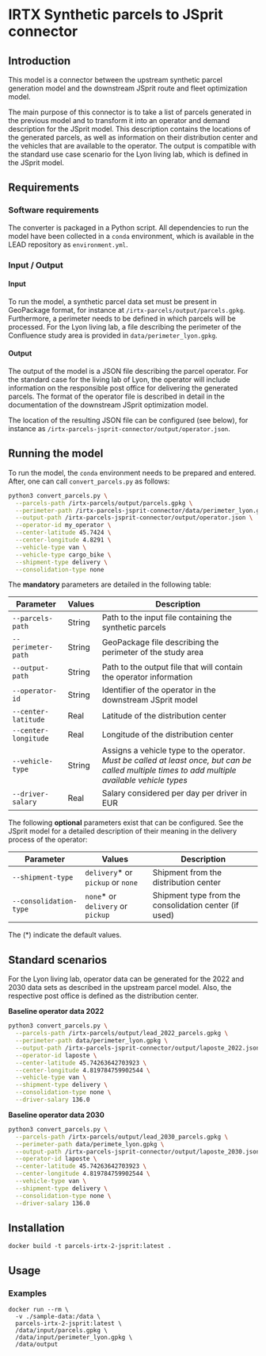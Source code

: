 # IRTX Synthetic parcels to JSprit connector

## Introduction

This model is a connector between the upstream synthetic parcel generation
model and the downstream JSprit route and fleet optimization model.

The main purpose of this connector is to take a list of parcels generated
in the previous model and to transform it into an operator and demand
description for the JSprit model. This description contains the locations
of the generated parcels, as well as information on their distribution center
and the vehicles that are available to the operator. The output is compatible
with the standard use case scenario for the Lyon living lab, which is defined
in the JSprit model.

## Requirements

### Software requirements

The converter is packaged in a Python script. All dependencies to run the model
have been collected in a `conda` environment, which is available in the LEAD
repository as `environment.yml`.

### Input / Output

#### Input

To run the model, a synthetic parcel data set must be present in GeoPackage
format, for instance at `/irtx-parcels/output/parcels.gpkg`. Furthermore, a perimeter needs
to be defined in which parcels will be processed. For the Lyon living lab, a
file describing the perimeter of the Confluence study area is provided in
`data/perimeter_lyon.gpkg`.

#### Output

The output of the model is a JSON file describing the parcel operator. For
the standard case for the living lab of Lyon, the operator will include
information on the responsible post office for delivering the generated
parcels. The format of the operator file is described in detail in the
documentation of the downstream JSprit optimization model.

The location of the resulting JSON file can be configured (see below), for
instance as `/irtx-parcels-jsprit-connector/output/operator.json`.

## Running the model

To run the model, the `conda` environment needs to be prepared and entered. After,
one can call `convert_parcels.py` as follows:

```bash
python3 convert_parcels.py \
  --parcels-path /irtx-parcels/output/parcels.gpkg \
  --perimeter-path /irtx-parcels-jsprit-connector/data/perimeter_lyon.gpkg \
  --output-path /irtx-parcels-jsprit-connector/output/operator.json \
  --operator-id my_operator \
  --center-latitude 45.7424 \
  --center-longitude 4.8291 \
  --vehicle-type van \
  --vehicle-type cargo_bike \
  --shipment-type delivery \
  --consolidation-type none
```

The **mandatory** parameters are detailed in the following table:

Parameter             | Values                            | Description
---                   | ---                               | ---
`--parcels-path`          | String                            | Path to the input file containing the synthetic parcels
`--perimeter-path`          | String                            | GeoPackage file describing the perimeter of the study area
`--output-path`         | String                            | Path to the output file that will contain the operator information
`--operator-id`         | String                            | Identifier of the operator in the downstream JSprit model
`--center-latitude`     | Real                            | Latitude of the distribution center
`--center-longitude`     | Real                            | Longitude of the distribution center
`--vehicle-type`     | String                            | Assigns a vehicle type to the operator. *Must be called at least once, but can be called multiple times to add multiple available vehicle types*
`--driver-salary`             | Real              | Salary considered per day per driver in EUR

The following **optional** parameters exist that can be configured. See the JSprit model for a detailed description of their meaning in the delivery process of the operator:

Parameter             | Values                            | Description
---                   | ---                               | ---
`--shipment-type`         | `delivery`* or `pickup` or `none`             | Shipment from the distribution center
`--consolidation-type`             | `none`* or `delivery` or `pickup`              | Shipment type from the consolidation center (if used)

The (*) indicate the default values.

## Standard scenarios

For the Lyon living lab, operator data can be generated for the 2022 and 2030
data sets as described in the upstream parcel model. Also, the respective post
office is defined as the distribution center.

**Baseline operator data 2022**

```bash
python3 convert_parcels.py \
  --parcels-path /irtx-parcels/output/lead_2022_parcels.gpkg \
  --perimeter-path data/perimeter_lyon.gpkg \
  --output-path /irtx-parcels-jsprit-connector/output/laposte_2022.json \
  --operator-id laposte \
  --center-latitude 45.74263642703923 \
  --center-longitude 4.819784759902544 \
  --vehicle-type van \
  --shipment-type delivery \
  --consolidation-type none \
  --driver-salary 136.0
```

**Baseline operator data 2030**

```bash
python3 convert_parcels.py \
  --parcels-path /irtx-parcels/output/lead_2030_parcels.gpkg \
  --perimeter-path data/perimete_lyon.gpkg \
  --output-path /irtx-parcels-jsprit-connector/output/laposte_2030.json \
  --operator-id laposte \
  --center-latitude 45.74263642703923 \
  --center-longitude 4.819784759902544 \
  --vehicle-type van \
  --shipment-type delivery \
  --consolidation-type none \
  --driver-salary 136.0
```

## Installation

```
docker build -t parcels-irtx-2-jsprit:latest .
```

## Usage

### Examples

```
docker run --rm \
  -v ./sample-data:/data \
  parcels-irtx-2-jsprit:latest \
  /data/input/parcels.gpkg \
  /data/input/perimeter_lyon.gpkg \
  /data/output
```
